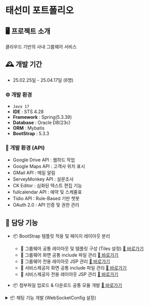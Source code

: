 # 태선미 포트폴리오

## 🖥️ 프로젝트 소개
클라우드 기반의 사내 그룹웨어 서비스 
<br>

## 🕰️ 개발 기간
* 25.02.25일 - 25.04.17일 (6명)

### ⚙️ 개발 환경
- `Java 17`
- **IDE** : STS 4.28
- **Framework** : Spring(5.3.39)
- **Database** : Oracle DB(23c)
- **ORM** : Mybatis
- **BootStrap** : 5.3.3

### 📡 개발 환경 (API)
- Google Drive API : 웹하드 작업
- Google Maps API : 고객사 위치 표시
- GMail API : 메일 알림
- ServeyMonkey API : 설문조사
- CK Editor : 심화된 텍스트 편집 기능
- fullcalendar API : 예약 및 스케줄표
- Tidio API : Rule-Based 기반 챗봇
- OAuth 2.0 : API 인증 및 권한 관리

## 📌 담당 기능
- 📦 BootStrap 템플릿 적용 및 페이지 레이아웃 분리  
  - 🎨 그룹웨어 공통 레이아웃 및 템플릿 구성 (Tiles 설정) [🔗 바로가기](https://github.com/taesunmi140601/HelloWorldTSM/tree/main/SEPgruppe/src/main/webapp/WEB-INF/tiles)
  - 📄 그룹웨어 화면 공통 include 파일 관리 [🔗 바로가기](https://github.com/taesunmi140601/HelloWorldTSM/tree/main/SEPgruppe/src/main/webapp/WEB-INF/views/groupware/includee)
  - 📑 그룹웨어 전용 레이아웃 JSP 관리 [🔗 바로가기](https://github.com/taesunmi140601/HelloWorldTSM/tree/main/SEPgruppe/src/main/webapp/WEB-INF/views/groupware/layouts)
  - 📄 서비스제공자 화면 공통 include 파일 관리 [🔗 바로가기](https://github.com/taesunmi140601/HelloWorldTSM/tree/main/SEPgruppe/src/main/webapp/WEB-INF/views/sepgruppe/includee)
  - 📑 서비스제공자 전용 레이아웃 JSP 관리 [🔗 바로가기](https://github.com/taesunmi140601/HelloWorldTSM/tree/main/SEPgruppe/src/main/webapp/WEB-INF/views/sepgruppe/layouts)

- 📦 첨부파일 업로드 & 다운로드 공통 모듈 개발 [🔗 바로가기](https://github.com/taesunmi140601/HelloWorldTSM/tree/main/SEPgruppe/src/main/java/kr/or/ddit/works/attachFile)

<details>
<summary>📦 채팅 기능 개발 (WebSocketConfig 설정)</summary>

```java
package kr.or.ddit.spring.config;

import org.springframework.context.annotation.Configuration;
import org.springframework.messaging.simp.config.MessageBrokerRegistry;
import org.springframework.stereotype.Controller;
import org.springframework.web.socket.config.annotation.EnableWebSocketMessageBroker;
import org.springframework.web.socket.config.annotation.StompEndpointRegistry;
import org.springframework.web.socket.config.annotation.WebSocketMessageBrokerConfigurer;

import lombok.extern.slf4j.Slf4j;

@Slf4j
@EnableWebSocketMessageBroker
@Configuration
@Controller
public class WebSocketConfig implements WebSocketMessageBrokerConfigurer {

    // STOMP 엔드포인트 등록 및 SockJS 지원 활성화
    @Override
    public void registerStompEndpoints(StompEndpointRegistry registry) {
        registry.addEndpoint("/stomp")
                .setAllowedOrigins("/wss")
                .withSockJS();
    }
    
    // 메시지 브로커 관련 설정
    @Override
    public void configureMessageBroker(MessageBrokerRegistry registry) {
        registry.setApplicationDestinationPrefixes("/app");
        registry.enableSimpleBroker("/topic");
    }

}
</details>
### 📂 관련 소스 경로
- 📄 📦 채팅 기능 컨트롤러 ([ChatController](https://github.com/taesunmi140601/HelloWorldTSM/tree/main/SEPgruppe/src/main/java/kr/or/ddit/works/chat/controller))
- 📄 🛠️ 채팅 서비스 로직 ([ChatService](https://github.com/taesunmi140601/HelloWorldTSM/tree/main/SEPgruppe/src/main/java/kr/or/ddit/works/chat/service))
- 📄 📑 채팅 데이터 VO ([ChatVO](https://github.com/taesunmi140601/HelloWorldTSM/tree/main/SEPgruppe/src/main/java/kr/or/ddit/works/chat/vo))
- 📄 🗂️ 채팅 MyBatis 매퍼 ([ChatMapper.xml](https://github.com/taesunmi140601/HelloWorldTSM/blob/main/SEPgruppe/src/main/java/kr/or/ddit/works/mybatis/mappers/ChatMapper.java))
- 📄 🖥️ 채팅 화면 JSP ([chat](https://github.com/taesunmi140601/HelloWorldTSM/tree/main/SEPgruppe/src/main/webapp/WEB-INF/views/groupware/chat))
- 📄 📜 채팅 JS 파일 ([chat](https://github.com/taesunmi140601/HelloWorldTSM/tree/main/SEPgruppe/src/main/webapp/resources/groupware/js/chat))


